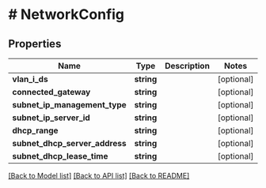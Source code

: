 # # NetworkConfig

## Properties

Name | Type | Description | Notes
------------ | ------------- | ------------- | -------------
**vlan_i_ds** | **string** |  | [optional]
**connected_gateway** | **string** |  | [optional]
**subnet_ip_management_type** | **string** |  | [optional]
**subnet_ip_server_id** | **string** |  | [optional]
**dhcp_range** | **string** |  | [optional]
**subnet_dhcp_server_address** | **string** |  | [optional]
**subnet_dhcp_lease_time** | **string** |  | [optional]

[[Back to Model list]](../../README.md#models) [[Back to API list]](../../README.md#endpoints) [[Back to README]](../../README.md)

